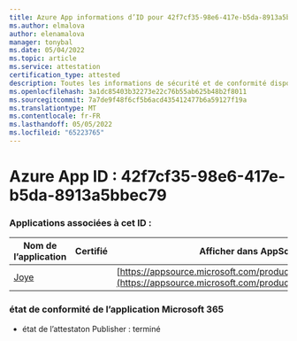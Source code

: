```yaml
---
title: Azure App informations d’ID pour 42f7cf35-98e6-417e-b5da-8913a5bbec79
ms.author: elmalova
author: elenamalova
manager: tonybal
ms.date: 05/04/2022
ms.topic: article
ms.service: attestation
certification_type: attested
description: Toutes les informations de sécurité et de conformité disponibles pour 42f7cf35-98e6-417e-b5da-8913a5bbec79.
ms.openlocfilehash: 3a1dc85403b32273e22c76b55ab625b48b2f8011
ms.sourcegitcommit: 7a7de9f48f6cf5b6acd435412477b6a59127f19a
ms.translationtype: MT
ms.contentlocale: fr-FR
ms.lasthandoff: 05/05/2022
ms.locfileid: "65223765"
---
```

# <a name="azure-app-id-42f7cf35-98e6-417e-b5da-8913a5bbec79"></a>Azure App ID : 42f7cf35-98e6-417e-b5da-8913a5bbec79


### <a name="apps-associated-with-this-id"></a>Applications associées à cet ID :
| **Nom de l’application** | **Certifié** | **Afficher dans AppSource** |
|--------------|---------------|-----------------------|
| [Joye](../forward/WA200003413.md) |  | [https://appsource.microsoft.com/product/office/WA200003413](https://appsource.microsoft.com/product/office/WA200003413) |

### <a name="microsoft-365-app-compliance-status"></a>état de conformité de l’application Microsoft 365
- état de l’attestaton Publisher : terminé
